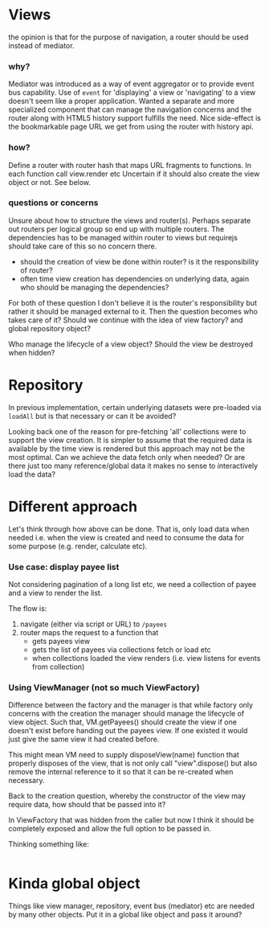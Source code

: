 # Views

the opinion is that for the purpose of navigation, a router should be used instead of mediator.

### why?

Mediator was introduced as a way of event aggregator or to provide event bus capability. Use of `event` for 'displaying' a view or 'navigating' to a view doesn't seem like a proper application. Wanted a separate and more specialized component that can manage the navigation concerns and the router  along with HTML5 history support fulfills the need. Nice side-effect is the bookmarkable page URL we get from using the router with history api.

### how?

Define a router with router hash that maps URL fragments to functions. In each function call view.render etc Uncertain if it should also create the view object or not. See below.

### questions or concerns

Unsure about how to structure the views and router(s). Perhaps separate out routers per logical group so end up with multiple routers. The dependencies has to be managed within router to views but requirejs should take care of this so no concern there.

- should the creation of view be done within router? is it the responsibility of router?
- often time view creation has dependencies on underlying data, again who should be managing the dependencies?

For both of these question I don't believe it is the router's responsibility but rather it should be managed external to it. Then the question becomes who takes care of it? Should we continue with the idea of view factory? and global repository object?

Who manage the lifecycle of a view object? Should the view be destroyed when hidden?

# Repository

In previous implementation, certain underlying datasets were pre-loaded via `loadAll` but is that necessary or can it be avoided?

Looking back one of the reason for pre-fetching 'all' collections were to support the view creation. It is simpler to assume that the required data is available by the time view is rendered but this approach may not be the most optimal. Can we achieve the data fetch only when needed? Or are there just too many reference/global data it makes no sense to interactively load the data?

# Different approach

Let's think through how above can be done. That is, only load data when needed i.e. when the view is created and need to consume the data for some purpose (e.g. render, calculate etc).

### Use case: display payee list

Not considering pagination of a long list etc, we need a collection of payee and a view to render the list. 

The flow is:

1. navigate (either via script or URL) to `/payees`
2. router maps the request to a function that 
	- gets payees view
	- gets the list of payees via collections fetch or load etc
	- when collections loaded the view renders (i.e. view listens for events from collection)


### Using ViewManager (not so much ViewFactory)

Difference between the factory and the manager is that while factory only concerns with the creation the manager should manage the lifecycle of view object. Such that, VM.getPayees() should create the view if one doesn't exist before handing out the payees view. If one existed it would just give the same view it had created before. 

This might mean VM need to supply disposeView(name) function that properly disposes of the view, that is not only call "view".dispose() but also remove the internal reference to it so that it can be re-created when necessary.

Back to the creation question, whereby the constructor of the view may require data, how should that be passed into it?

In ViewFactory that was hidden from the caller but now I think it should be completely exposed and allow the full option to be passed in.

Thinking something like:

```
```

# Kinda global object

Things like view manager, repository, event bus (mediator) etc are needed by many other objects. Put it in a global like object and pass it around?
